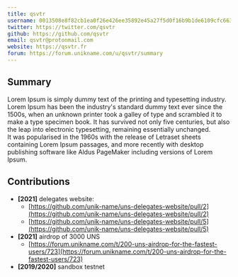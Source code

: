 ```yaml
---
title: qsvtr
username: 0013508e8f82cb1ea0f26e426ee35892e45a27f5d0f16b9b1de6109cfc663d2c
twitter: https://twitter.com/qsvtr
github: https://github.com/qsvtr
email: qsvtr@protonmail.com
website: https://qsvtr.fr
forum: https://forum.unikname.com/u/qsvtr/summary
---
```


<DelegateDetail />

## Summary
Lorem Ipsum is simply dummy text of the printing and typesetting industry. Lorem Ipsum has been the industry's standard dummy text ever since the 1500s, when an unknown printer took a galley of type and scrambled it to make a type specimen book. It has survived not only five centuries, but also the leap into electronic typesetting, remaining essentially unchanged.  
It was popularised in the 1960s with the release of Letraset sheets containing Lorem Ipsum passages, and more recently with desktop publishing software like Aldus PageMaker including versions of Lorem Ipsum.

## Contributions
- **[2021]** delegates website: 
    * [https://github.com/unik-name/uns-delegates-website/pull/2](https://github.com/unik-name/uns-delegates-website/pull/2)
    * [https://github.com/unik-name/uns-delegates-website/pull/5](https://github.com/unik-name/uns-delegates-website/pull/5)
- **[2021]** airdrop of 3000 UNS
    * [https://forum.unikname.com/t/200-uns-airdrop-for-the-fastest-users/723](https://forum.unikname.com/t/200-uns-airdrop-for-the-fastest-users/723)
- **[2019/2020]** sandbox testnet 